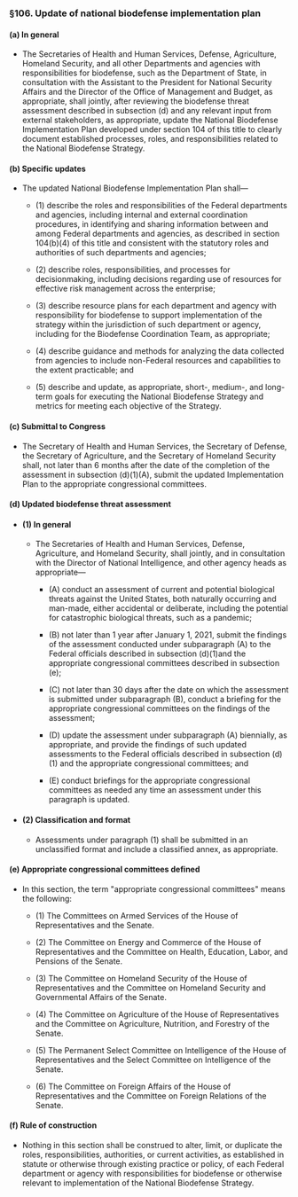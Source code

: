 ### §106. Update of national biodefense implementation plan
#### (a) In general
* The Secretaries of Health and Human Services, Defense, Agriculture, Homeland Security, and all other Departments and agencies with responsibilities for biodefense, such as the Department of State, in consultation with the Assistant to the President for National Security Affairs and the Director of the Office of Management and Budget, as appropriate, shall jointly, after reviewing the biodefense threat assessment described in subsection (d) and any relevant input from external stakeholders, as appropriate, update the National Biodefense Implementation Plan developed under section 104 of this title to clearly document established processes, roles, and responsibilities related to the National Biodefense Strategy.

#### (b) Specific updates
* The updated National Biodefense Implementation Plan shall—

  * (1) describe the roles and responsibilities of the Federal departments and agencies, including internal and external coordination procedures, in identifying and sharing information between and among Federal departments and agencies, as described in section 104(b)(4) of this title and consistent with the statutory roles and authorities of such departments and agencies;

  * (2) describe roles, responsibilities, and processes for decisionmaking, including decisions regarding use of resources for effective risk management across the enterprise;

  * (3) describe resource plans for each department and agency with responsibility for biodefense to support implementation of the strategy within the jurisdiction of such department or agency, including for the Biodefense Coordination Team, as appropriate;

  * (4) describe guidance and methods for analyzing the data collected from agencies to include non-Federal resources and capabilities to the extent practicable; and

  * (5) describe and update, as appropriate, short-, medium-, and long-term goals for executing the National Biodefense Strategy and metrics for meeting each objective of the Strategy.

#### (c) Submittal to Congress
* The Secretary of Health and Human Services, the Secretary of Defense, the Secretary of Agriculture, and the Secretary of Homeland Security shall, not later than 6 months after the date of the completion of the assessment in subsection (d)(1)(A), submit the updated Implementation Plan to the appropriate congressional committees.

#### (d) Updated biodefense threat assessment
* #### (1) In general
  * The Secretaries of Health and Human Services, Defense, Agriculture, and Homeland Security, shall jointly, and in consultation with the Director of National Intelligence, and other agency heads as appropriate—

    * (A) conduct an assessment of current and potential biological threats against the United States, both naturally occurring and man-made, either accidental or deliberate, including the potential for catastrophic biological threats, such as a pandemic;

    * (B) not later than 1 year after January 1, 2021, submit the findings of the assessment conducted under subparagraph (A) to the Federal officials described in subsection (d)(1)and the appropriate congressional committees described in subsection (e);

    * (C) not later than 30 days after the date on which the assessment is submitted under subparagraph (B), conduct a briefing for the appropriate congressional committees on the findings of the assessment;

    * (D) update the assessment under subparagraph (A) biennially, as appropriate, and provide the findings of such updated assessments to the Federal officials described in subsection (d)(1) and the appropriate congressional committees; and

    * (E) conduct briefings for the appropriate congressional committees as needed any time an assessment under this paragraph is updated.

* #### (2) Classification and format
  * Assessments under paragraph (1) shall be submitted in an unclassified format and include a classified annex, as appropriate.

#### (e) Appropriate congressional committees defined
* In this section, the term "appropriate congressional committees" means the following:

  * (1) The Committees on Armed Services of the House of Representatives and the Senate.

  * (2) The Committee on Energy and Commerce of the House of Representatives and the Committee on Health, Education, Labor, and Pensions of the Senate.

  * (3) The Committee on Homeland Security of the House of Representatives and the Committee on Homeland Security and Governmental Affairs of the Senate.

  * (4) The Committee on Agriculture of the House of Representatives and the Committee on Agriculture, Nutrition, and Forestry of the Senate.

  * (5) The Permanent Select Committee on Intelligence of the House of Representatives and the Select Committee on Intelligence of the Senate.

  * (6) The Committee on Foreign Affairs of the House of Representatives and the Committee on Foreign Relations of the Senate.

#### (f) Rule of construction
* Nothing in this section shall be construed to alter, limit, or duplicate the roles, responsibilities, authorities, or current activities, as established in statute or otherwise through existing practice or policy, of each Federal department or agency with responsibilities for biodefense or otherwise relevant to implementation of the National Biodefense Strategy.